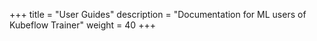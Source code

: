 +++
title = "User Guides"
description = "Documentation for ML users of Kubeflow Trainer"
weight = 40
+++

